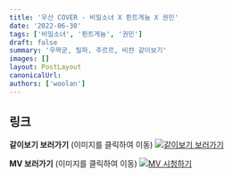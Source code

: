 ```yaml
---
title: '우산 COVER - 비밀소녀 X 뢴트게늄 X 권민'
date: '2022-06-30'
tags: ['비밀소녀', '뢴트게늄', '권민']
draft: false
summary: '우왁굳, 릴파, 주르르, 비챤 같이보기'
images: []
layout: PostLayout
canonicalUrl:
authors: ['woolan']
---
```


## 링크

**같이보기 보러가기** (이미지를 클릭하여 이동)
[![같이보기 보러가기](https://cdn.discordapp.com/attachments/1136601898116464710/1211650793904807976/logo.png?ex=65eef8bc&is=65dc83bc&hm=95dc0e08c1f43025dd60def429896697b3787a9f923593eb50b24e9fb6280361&)](https://cafe.naver.com/steamindiegame/6720472)

**MV 보러가기** (이미지를 클릭하여 이동)
[![MV 시청하기](https://i.ytimg.com/vi/T84CDxlwsXw/maxresdefault.jpg)](https://youtu.be/T84CDxlwsXw)
